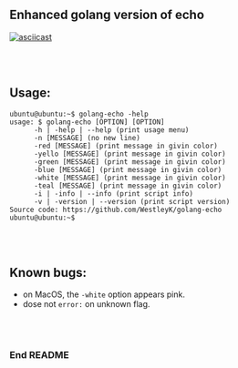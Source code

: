 ## Enhanced golang version of echo

[![asciicast](https://asciinema.org/a/d6oY0Iv0cdFz43SXMuzTwiGmH.png)](https://asciinema.org/a/d6oY0Iv0cdFz43SXMuzTwiGmH)

<br>
<br>


## Usage:

```
ubuntu@ubuntu:~$ golang-echo -help
usage: $ golang-echo [OPTION] [OPTION]
      -h | -help | --help (print usage menu)
      -n [MESSAGE] (no new line)
      -red [MESSAGE] (print message in givin color)
      -yello [MESSAGE] (print message in givin color)
      -green [MESSAGE] (print message in givin color)
      -blue [MESSAGE] (print message in givin color)
      -white [MESSAGE] (print message in givin color)
      -teal [MESSAGE] (print message in givin color)
      -i | -info | --info (print script info)
      -v | -version | --version (print script version)
Source code: https://github.com/WestleyK/golang-echo
ubuntu@ubuntu:~$ 
```


<br>
<br>


## Known bugs:

 - on MacOS, the `-white` option appears pink.
 - dose not `error:` on unknown flag.


<br>
<br>

### End README

<br>
<br>


